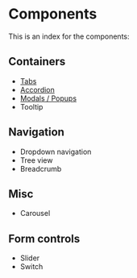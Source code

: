 # Components

This is an index for the components:

## Containers
- [Tabs](tabs.md)
- [Accordion](accordion.md)
- [Modals / Popups](modal.md)
- Tooltip

## Navigation
- Dropdown navigation
- Tree view
- Breadcrumb

## Misc
- Carousel

## Form controls
- Slider
- Switch
